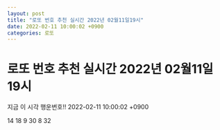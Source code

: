 ```yaml
---
layout: post
title: "로또 번호 추천 실시간 2022년 02월11일19시"
date: 2022-02-11 10:00:02 +0900
categories: 로또
---
```


# 로또 번호 추천 실시간 2022년 02월11일19시

지금 이 시각 행운번호!! 2022-02-11 10:00:02 +0900

 14  18  9  30  8  32 

